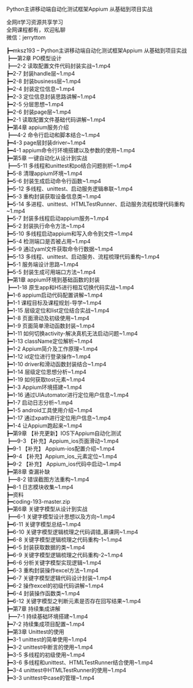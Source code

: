 Python主讲移动端自动化测试框架Appium 从基础到项目实战

全网it学习资源共享学习<br>全网课程都有，欢迎私聊<br>微信：jerryttom<br>

┣━mksz193 – Python主讲移动端自动化测试框架Appium 从基础到项目实战<br> ┣━第2章 PO模型设计<br> ┣━2-2 读取配置文件代码封装实战~1.mp4<br> ┣━2-7 封装handle层~1.mp4<br> ┣━2-8 封装business层~1.mp4<br> ┣━2-4 封装定位信息~1.mp4<br> ┣━2-3 定位信息封装思路讲解~1.mp4<br> ┣━2-5 分层思想~1.mp4<br> ┣━2-6 封装page层~1.mp4<br> ┣━2-1 读取配置文件基础代码讲解~1.mp4<br> ┣━第4章 appium服务介绍<br> ┣━4-2 命令行启动和脚本结合~1.mp4<br> ┣━4-3 page层封装driver~1.mp4<br> ┣━4-1 appium命令行环境搭建以及参数的使用~1.mp4<br> ┣━第5章 一键自动化从设计到实战<br> ┣━5-11 多线程和unittest和po结合问题剖析~1.mp4<br> ┣━5-8 清理appium环境~1.mp4<br> ┣━5-6 封装生成启动命令行函数~1.mp4<br> ┣━5-12 多线程、unittest、启动服务逻辑串联~1.mp4<br> ┣━5-3 重构封装获取设备信息类~1.mp4<br> ┣━5-14 多进程、unittest、HTMLTestRunner、启动服务流程梳理代码重构~1.mp4<br> ┣━5-7 封装多线程启动appium服务~1.mp4<br> ┣━5-2 封装执行命令方法~1.mp4<br> ┣━5-10 多线程启动appium和写入命令到文件~1.mp4<br> ┣━5-4 检测端口是否被占用~1.mp4<br> ┣━5-9 通过yaml文件获取命令行数据~1.mp4<br> ┣━5-13 多线程、unittest、启动服务、流程梳理代码重构~1.mp4<br> ┣━5-1 服务端设计思路~1.mp4<br> ┣━5-5 封装生成可用端口方法~1.mp4<br> ┣━第1章 appium环境到基础函数的封装<br> ┣━1-18 原生app和H5进行相互切换代码实战~1.mp4<br> ┣━1-6 appium启动代码配置讲解~1.mp4<br> ┣━1-1 课程目标及课程规划-导学~1.mp4<br> ┣━1-15 层级定位和list定位结合实战~1.mp4<br> ┣━1-8 页面滑动及初级使用~1.mp4<br> ┣━1-9 页面简单滑动函数封装~1.mp4<br> ┣━1-11 如何切换activity-解决真机无法启动问题~1.mp4<br> ┣━1-13 className定位解析~1.mp4<br> ┣━1-2 Appium简介及工作原理~1.mp4<br> ┣━1-12 id定位进行登录操作~1.mp4<br> ┣━1-10 driver和滑动函数封装结合~1.mp4<br> ┣━1-14 层级定位思想分析~1.mp4<br> ┣━1-19 如何获取tost元素~1.mp4<br> ┣━1-3 Appium环境搭建~1.mp4<br> ┣━1-16 通过UIAutomator进行定位用户信息~1.mp4<br> ┣━1-7 启动日志分析~1.mp4<br> ┣━1-5 android工具使用介绍~1.mp4<br> ┣━1-17 通过xpath进行定位用户信息~1.mp4<br> ┣━1-4 让Appium跑起来~1.mp4<br> ┣━第9章 【补充更新】IOS下Appium自动化测试<br> ┣━9-3 【补充】Appium_ios页面滑动~1.mp4<br> ┣━9-1 【补充】 Appium-ios配置介绍~1.mp4<br> ┣━9-4 【补充】Appium_ios_元素定位~1.mp4<br> ┣━9-2 【补充】 Appium_ios代码中启动~1.mp4<br> ┣━第8章 查漏补缺<br> ┣━8-2 错误截图方法重构~1.mp4<br> ┣━8-1 日志模块收集~1.mp4<br> ┣━资料<br> ┣━coding-193-master.zip<br> ┣━第6章 关键字模型从设计到实战<br> ┣━6-1 关键字模型设计思想以及方向~1.mp4<br> ┣━6-11 关键字模型总结~1.mp4<br> ┣━6-10 关键字模型逻辑梳理之代码调错_慕课网~1.mp4<br> ┣━6-8 关键字模型逻辑梳理之代码重构-1~1.mp4<br> ┣━6-5 封装获取数据的类~1.mp4<br> ┣━6-9 关键字模型逻辑梳理之代码重构-2~1.mp4<br> ┣━6-6 分析关键字模型实现逻辑~1.mp4<br> ┣━6-3 重构封装操作excel方法~1.mp4<br> ┣━6-7 关键字模型逻辑代码设计封装~1.mp4<br> ┣━6-2 操作excel的初级代码讲解~1.mp4<br> ┣━6-4 封装操作函数类~1.mp4<br> ┣━6-12 关键字模型之判断元素是否存在回写结果~1.mp4<br> ┣━第7章 持续集成讲解<br> ┣━7-1 持续基础环境搭建~1.mp4<br> ┣━7-2 持续集成项目配置~1.mp4<br> ┣━第3章 Unittest的使用<br> ┣━3-1 unittest的简单使用~1.mp4<br> ┣━3-2 unittest中断言的使用~1.mp4<br> ┣━3-5 多线程的初级使用~1.mp4<br> ┣━3-6 多线程和unittest、HTMLTestRunner结合使用~1.mp4<br> ┣━3-4 unittest中HTMLTestRunner的使用~1.mp4<br> ┣━3-3 unittest中case的管理~1.mp4